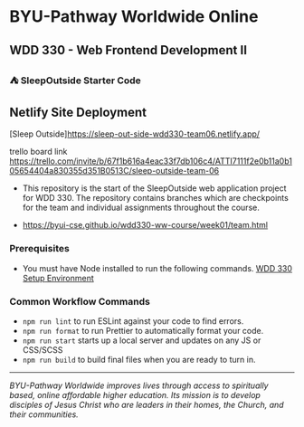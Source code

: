 # BYU-Pathway Worldwide Online
## WDD 330 - Web Frontend Development II

### ⛺ SleepOutside Starter Code

## Netlify Site Deployment

[Sleep Outside]https://sleep-out-side-wdd330-team06.netlify.app/


trello board link
https://trello.com/invite/b/67f1b616a4eac33f7db106c4/ATTI7111f2e0b11a0b105654404a830355d351B0513C/sleep-outside-team-06

 - This repository is the start of the SleepOutside web application project for WDD 330. The repository contains branches which are checkpoints for the team and individual assignments throughout the course.

 - https://byui-cse.github.io/wdd330-ww-course/week01/team.html

### Prerequisites

- You must have Node installed to run the following commands.
[WDD 330 Setup Environment](https://byui-cse.github.io/wdd330-ww-course/intro/) 

### Common Workflow Commands

- `npm run lint` to run ESLint against your code to find errors.
- `npm run format` to run Prettier to automatically format your code.
- `npm run start` starts up a local server and updates on any JS or CSS/SCSS 
- `npm run build` to build final files when you are ready to turn in.


---
_BYU-Pathway Worldwide improves lives through access to spiritually based, online affordable higher education. Its mission is to develop disciples of Jesus Christ who are leaders in their homes, the Church, and their communities._




